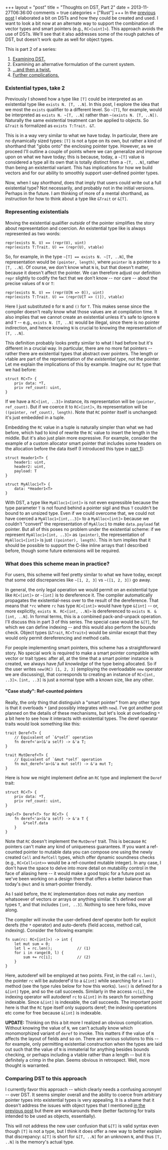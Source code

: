 +++
layout = "post"
title = "Thoughts on DST, Part 2"
date = 2013-11-27T06:36:00
comments = true
categories = ["Rust"]
+++
In the [previous post][pp] I elaborated a bit on DSTs and how they could be
created and used. I want to look a bit now at an alternate way to
support the combination of vector types and smart pointers (e.g.,
`RC<[uint]>`). This approach avoids the use of DSTs. We'll see that it
also addresses some of the rough patches of DST, but doesn't work
quite as well for object types.

This is part 2 of a series:

1. [Examining DST.][pp]
2. Examining an alternative formulation of the current system.
3. [...and then a twist.][part3]
4. [Further complications.][part4]

<!-- more -->

### Existential types, take 2

Previously I showed how a type like `[T]` could be interpreted as an
existential type like `exists N. [T, ..N]`. In this post, I explore
the idea that we most the `exists` qualifier to a different level.  So
`~[T]`, for example, would be interpreted as `exists N. ~[T, ..N]`
rather than `~(exists N. [T, ..N])`. Naturally the same existential
treatment can be applied to objects.  So `&Trait` is formalized as
`exists T:Trait. &T`.

This is in a way very similar to what we have today. In particular,
there are no dynamically sized types: `[T]` is not a type on its own,
but rather a kind of shorthand that "globs onto" the enclosing pointer
type. However, as we proceed I'll outline a couple of points where we
can generalize and improve upon on what we have today; this is
because, today, a `~[T]` value is considered a type all its own that
is totally distinct from a `~[T, ..N]`, rather than being an
existential variant. This has implications for how we build vectors
and for our ability to smoothly support user-defined pointer types.

Now, when I say *shorthand*, does that imply that users could write
out a full existential type? Not necessarily, and probably not in the
initial versions. Perhaps in the future. I am thinking of more of a
mental shorthand, as instruction for how to think about a type like
`&Trait` or `&[T]`.

### Representing existentials

Moving the existential qualifier *outside* of the pointer simplifies
the story about representation and coercion. An existential type like
is always represented as two words:

    repr(exists N. U) == (repr(U), uint)
    repr(exists T:Trait. U) == (repr(U), vtable)
    
So, for example, in the type `~[T] == exists N. ~[T, ..N]`, the
representation would be `(pointer, length)`, where `pointer` is a
pointer to a `[T, ..N]`. Of course, we don't know what `N` is, but
that doesn't matter, because it doesn't affect the pointer. We can
therefore adjust our definition `repr` slightly to codify the fact
that we don't know -- nor care -- about the precise values of `N` or
`T`:

    repr(exists N. U) == (repr(U[N => 0]), uint)
    repr(exists T:Trait. U) == (repr(U[T => ()]), vtable)

Here I just substituted `0` for `N` and `()` for `T`. This makes sense
since the compiler doesn't really know what those values are at
compilation time. It also implies that we cannot create an existential
unless it's safe to ignore `N` and `T` -- e.g., `exists N. [T, ..N]`
would be illegal, since there is no pointer indirection, and hence
knowing `N` is crucial to knowing the representation of `[T, ..N]`.

This definition probably looks pretty similar to what I had before but
it's different in a crucial way. In particular, there are no more fat
pointers -- rather there are existential types that abstract over
pointers. The length or vtable are part of the representation of *the
existential type*, not the pointer. Let me explain the implications of
this by example. Imagine our `RC` type that we had before:

    struct RC<T> {
        priv data: *T,
        priv ref_count: uint,
    }

If we have a `RC<[int, ..3]>` instance, its representation will be
`(pointer, ref_count)`. But if we coerce it to `RC<[int]>`, its
representation will be `((pointer, ref_count), length)`. Note that
`RC` pointer itself is unchanged: it's just embedded in a tuple.

Embedding the `RC` value in a tuple is naturally simpler than what we
had before, which had to kind of rewrite the `RC` value to insert the
length in the middle. But it's also just plain more expressive. For
example, consider the example of a custom allocator smart pointer that
includes some headers on the allocation before the data itself (I
introduced this type in [part 1][pp]):

    struct Header1<T> {
        header1: uint,
        header2: uint,
        payload: T
    }
    
    struct MyAlloc1<T> {
        data: *Header1<T>
    }

With DST, a type like `MyAlloc1<[int]>` is not even expressible
because the type parameter `T` is not found behind a pointer sigil and
thus `T` couldn't be bound to an unsized type. Even if we could
overcome that, we could not have coerced a `MyAlloc1<[int,..3]>` to a
`MyAlloc<[int]>` because we couldn't "convert" the representation of
`MyAlloc1` to make `data.payload` fat pointer. But all of this poses
no problem under the existential scheme: if we represent
`MyAlloc1<[int, ..3]>` as `(pointer)`, the representation of
`MyAlloc1<[int]>` is just `((pointer), length)`. This in turn implies
that it should be possible to support the C-like inline arrays that I
described before, though some future extensions will be required.

### What does this scheme mean in practice?

For users, this scheme will feel pretty similar to what we have today,
except that some odd discrepancies like `~[1, 2, 3]` vs `~([1, 2, 3])`
go away.

In general, the only legal operation we would permit on an existential
type like `RC<[int]>` or `~[int]` is to dereference it. The compiler
automatically propagates the existential-ness over to the result of
the dereference. That means that `*rc` where `rc` has type `RC<[int]>`
would have type `&[int]` -- or, more explicitly, `exists
N. RC<[int, ..N]>` is dereferenced to `exists N. &[int, ..N]`. In
formal terms, this is a combined pack-and-unpack operation. I'll
discuss this in part 3 of this series. The special case would be
`&[T]`, for which we can define indexing -- and this would also
perform the bounds check. Object types (`&Trait`, `RC<Trait>`) would
be similar except that they would only permit dereferencing and method
calls.

For people implementing smart pointers, this scheme has a
straightforward story. No special work is required to make a smart
pointer compatible with vector or trait types: after all, at the time
that a smart pointer instance is created, we always have *full
knowledge* of the type being allocated. So if the user writes `new(RC)
[1, 2, 3]` (employing the overloadable `new` operator we are
discussing), that corresponds to creating an instance of
`RC<[int, ..3]>`. `[int, ..3]` is just a normal type with a known
size, like any other.

#### "Case study": Ref-counted pointers

Really, the only thing that distinguish a "smart pointer" from any
other type is that it overloads `*` (and possibly integrates with
`new`). I've got another post planned on the details of these
mechanisms, but let's look at overloading `*` a bit here to see how it
interacts with existential types. The deref operator traits would look
something like this:

    trait Deref<T> {
        // Equivalent of `&*self` operation
        fn deref<'a>(&'a self) -> &'a T;
    }
    
    trait MutDeref<T> {
        // Equivalent of `&mut *self` operation
        fn mut_deref<'a>(&'a mut self) -> &'a mut T;
    }

Here is how we might implement define an `RC` type and implement the
`Deref` trait:

    struct RC<T> {
        priv data: *T,
        priv ref_count: uint,
    }
    
    impl<T> Deref<T> for RC<T> {
        fn deref<'a>(&'a self) -> &'a T {
            &*self.data
        }
    }

Note that `RC` doesn't implement the `MutDeref` trait. This is because
`RC` pointers can't make any kind of uniqueness guarantees. If you
want a ref-counted pointer to mutable data you can compose one using
the newly created `Cell` and `RefCell` types, which offer dynamic
soundness checks (e.g., `RC<Cell<int>>` would be a ref-counted mutable
integer). In any case, I don't have the space to delve into more
detail on mutability control in the face of aliasing here -- it would
make a good topic for a future post as we've been working on a design
there that offers a better balance than today's `@mut` and is
smart-pointer friendly.

As I said before, the `RC` implementation does not make any mention
whatsoever of vectors or arrays or anything similar. It's defined over
all types `T`, and that includes `[int, ..3]`. Nothing to see here
folks, move along.

The compiler will invoke the user-defined deref operator both for
explicit derefs (the `*` operator) and auto-derefs (field access,
method call, indexing). Consider the following example:

    fn sum(rc: RC<[int]>) -> int {
        let mut sum = 0;
        let l = rc.len();           // (1)
        for i in range(0, l) {
            sum += rc[i];           // (2)
        }
    }

Here, autoderef will be employed at two points. First, in the call
`rc.len()`, the pointer `rc` will be autoderef'd to a `&[int]` while
searching for a `len()` method (see the type rules below for how this
works). `len()` is defined for a `&[int]` type, and so the call
succeeds. Similarly in the access `rc[i]`, the indexing operator will
autoderef `rc` to `&[int]` in its search for something
indexable. Since `&[int]` is indexable, the call succeeds. The
important point here is that the `RC` type itself only supports deref;
the indexing operations etc come for free because `&[int]` is
indexable.

**UPDATE:** Thinking on this a bit more I realized an obvious
complication. Without knowing the value of `N`, we can't actually
know which monomorphized variant of `deref` to invoke. This matters if
the value of `N` affects the layout of fields and so on. There are
various solutions to this -- for example, only permitting existential
construction when the types are laid out such that the value of `N` is
immaterial for anything besides bounds checking, or perhaps including
a vtable rather than a length -- but it is definitely a crimp in the
plan. Seems obvious in retrospect. Well, more thought is
warranted.

### Comparing DST to this approach

I currently favor this approach -- which clearly needs a confusing
acronym! -- over DST. It seems simpler overall and the ability to
coerce from arbitrary pointer types into existential types is very
appealing. It is a shame that it doesn't address the issues with
object types that I mentioned [in the previous post][pp] but there are
workarounds there (better factoring for traits intended to be used as
objects, essentially).

This will not address the new user confusion that `&[T]` is valid
syntax even though `[T]` is not a type, but I think it does offer a
new way to better explain that discrepancy: `&[T]` is short for
`&[T, ..N]` for an unknown `N`, and thus `[T, ..N]` is the memory's
actual type.

[pp]: /blog/2013/11/26/thoughts-on-dst-1/
[part3]: /blog/2013/11/26/thoughts-on-dst-3/
[part4]: /blog/2013/12/02/thoughts-on-dst-4/
